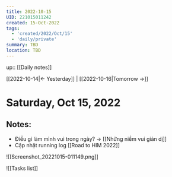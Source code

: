 ```yaml
---
title: 2022-10-15
UID: 221015011242
created: 15-Oct-2022
tags:
  - 'created/2022/Oct/15'
  - 'daily/private'
summary: TBD
location: TBD
---
```

up:: [[Daily notes]]

[[2022-10-14|<- Yesterday]] | [[2022-10-16|Tomorrow ->]]
# Saturday, Oct 15, 2022

## Notes:

- Điều gì làm mình vui trong ngày? -> [[Những niềm vui giản dị]]
- Cập nhật running log [[Road to HIM 2022]]


![[Screenshot_20221015-011149.png]]


![[Tasks list]]

